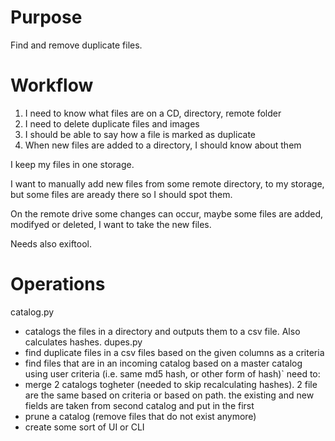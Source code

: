 # Purpose
Find and remove duplicate files.

# Workflow
1. I need to know what files are on a CD, directory, remote folder
2. I need to delete duplicate files and images
3. I should be able to say how a file is marked as duplicate
4. When new files are added to a directory, I should know about them

I keep my files in one storage.

I want to manually add new files from some remote directory, to my storage, but some files are aready there so I should spot them.

On the remote drive some changes can occur, maybe some files are added, modifyed or deleted, I want to take the new files.

Needs also exiftool.

# Operations

catalog.py
   - catalogs the files in a directory and outputs them to a csv file. Also calculates hashes.
dupes.py 
   - find duplicate files in a csv files based on the given columns as a criteria
   - find files that are in an incoming catalog based on a master catalog using user criteria (i.e. same md5 hash, or other form of hash)`
need to:
   - merge 2 catalogs togheter (needed to skip recalculating hashes). 2 file are the same based on criteria or based on path. the existing and new fields are taken from second catalog and put in the first
   - prune a catalog (remove files that do not exist anymore)
   - create some sort of UI or CLI